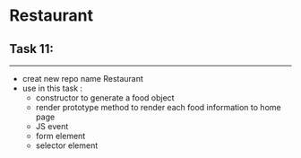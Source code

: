 # Restaurant
## Task 11:
----------------------
- creat new repo name Restaurant 
- use in this task :
  - constructor to generate a food object 
  - render prototype method to render each food information to home page 
  - JS event 
  - form element 
  - selector element 